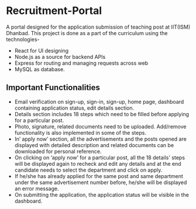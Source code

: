 # Recruitment-Portal
A portal designed for the application submission of teaching post at IIT(ISM) Dhanbad. This project is done as a part of the curriculum using the technologies- 
- React for UI designing
- Node.js as a source for backend APIs
- Express for routing and managing requests across web
- MySQL as database.

## Important Functionalities
-	Email verification on sign-up, sign-in, sign-up, home page, dashboard containing application status, edit details section.
-	Details section includes 18 steps which need to be filled before applying for a particular post.
-	Photo, signature, related documents need to be uploaded. Add/remove functionality is also implemented in some of the steps.
-	In’ apply now’ section, all the advertisements and the posts opened are displayed with detailed description and related documents can be downloaded for personal reference.
-	On clicking on ‘apply now’ for a particular post, all the 18 details' steps will be displayed again to recheck and edit any details and at the end candidate needs to select the department and click on apply. 
-	If he/she has already applied for the same post and same department under the same advertisement number before, he/she will be displayed an error message.
-	On submitting the application, the application status will be visible in the dashboard.
